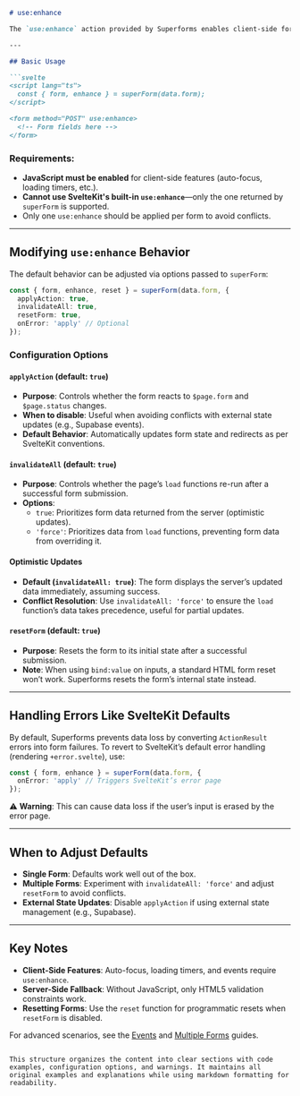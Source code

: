 

```markdown
# use:enhance

The `use:enhance` action provided by Superforms enables client-side form enhancements such as auto-focus, loading indicators, and form state persistence. It must be used on a `<form>` element to activate these features.

---

## Basic Usage

```svelte
<script lang="ts">
  const { form, enhance } = superForm(data.form);
</script>

<form method="POST" use:enhance>
  <!-- Form fields here -->
</form>
```

### Requirements:
- **JavaScript must be enabled** for client-side features (auto-focus, loading timers, etc.).
- **Cannot use SvelteKit's built-in `use:enhance`**—only the one returned by `superForm` is supported.
- Only one `use:enhance` should be applied per form to avoid conflicts.

---

## Modifying `use:enhance` Behavior

The default behavior can be adjusted via options passed to `superForm`:

```typescript
const { form, enhance, reset } = superForm(data.form, {
  applyAction: true,
  invalidateAll: true,
  resetForm: true,
  onError: 'apply' // Optional
});
```

### Configuration Options

#### `applyAction` (default: `true`)
- **Purpose**: Controls whether the form reacts to `$page.form` and `$page.status` changes.
- **When to disable**: Useful when avoiding conflicts with external state updates (e.g., Supabase events).
- **Default Behavior**: Automatically updates form state and redirects as per SvelteKit conventions.

#### `invalidateAll` (default: `true`)
- **Purpose**: Controls whether the page’s `load` functions re-run after a successful form submission.
- **Options**:
  - `true`: Prioritizes form data returned from the server (optimistic updates).
  - `'force'`: Prioritizes data from `load` functions, preventing form data from overriding it.

#### **Optimistic Updates**
- **Default (`invalidateAll: true`)**: The form displays the server’s updated data immediately, assuming success.
- **Conflict Resolution**: Use `invalidateAll: 'force'` to ensure the `load` function’s data takes precedence, useful for partial updates.

#### `resetForm` (default: `true`)
- **Purpose**: Resets the form to its initial state after a successful submission.
- **Note**: When using `bind:value` on inputs, a standard HTML form reset won’t work. Superforms resets the form’s internal state instead.

---

## Handling Errors Like SvelteKit Defaults

By default, Superforms prevents data loss by converting `ActionResult` errors into form failures. To revert to SvelteKit’s default error handling (rendering `+error.svelte`), use:

```typescript
const { form, enhance } = superForm(data.form, {
  onError: 'apply' // Triggers SvelteKit’s error page
});
```

⚠️ **Warning**: This can cause data loss if the user’s input is erased by the error page.

---

## When to Adjust Defaults

- **Single Form**: Defaults work well out of the box.
- **Multiple Forms**: Experiment with `invalidateAll: 'force'` and adjust `resetForm` to avoid conflicts.
- **External State Updates**: Disable `applyAction` if using external state management (e.g., Supabase).

---

## Key Notes
- **Client-Side Features**: Auto-focus, loading timers, and events require `use:enhance`.
- **Server-Side Fallback**: Without JavaScript, only HTML5 validation constraints work.
- **Resetting Forms**: Use the `reset` function for programmatic resets when `resetForm` is disabled.

For advanced scenarios, see the [Events](#events) and [Multiple Forms](#multiple-forms) guides.
``` 

This structure organizes the content into clear sections with code examples, configuration options, and warnings. It maintains all original examples and explanations while using markdown formatting for readability.